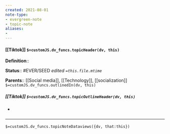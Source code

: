 ```yaml
---
created: 2021-08-01
note-type: 
- evergreen-note
- topic-note
aliases:
- 
---
```


#### [[Tiktok]] `$=customJS.dv_funcs.topicHeader(dv, this)`



**Definition**::

**Status**:: #EVER/SEED 
*edited `=this.file.mtime`*

**Parents**:: [[Social media]], [[Technology]], [[socialization]]
`$=customJS.dv_funcs.outlinedIn(dv, this)`

##### [[Tiktok]] `$=customJS.dv_funcs.topicOutlineHeader(dv, this)`
- 

### <hr class="dataviews"/>

`$=customJS.dv_funcs.topicNoteDataviews({dv, that:this})`


